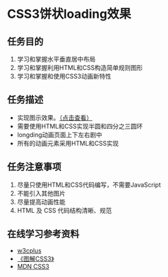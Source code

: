 # CSS3饼状loading效果

## 任务目的
1. 学习和掌握水平垂直居中布局
2. 学习和掌握利用HTML和CSS构造简单规则图形
3. 学习和掌握和使用CSS3动画新特性

## 任务描述
* 实现图示效果。[（点击查看）](https://ww2.sinaimg.cn/large/006tNbRwly1fcr4ycdb9cg30d80dm0tf.gif)
* 需要使用HTML和CSS实现半圆和四分之三圆环
* longding动画页面上下左右剧中
* 所有的动画元素采用HTML和CSS实现

## 任务注意事项
1. 尽量只使用HTML和CSS代码编写，不需要JavaScript
2. 不能引入其他图片
3. 尽量提高动画性能
4. HTML 及 CSS 代码结构清晰、规范

## 在线学习参考资料
* [w3cplus](http://www.w3cplus.com/)
* [《图解CSS3》](https://book.douban.com/subject/25920727/)
* [MDN CSS3](https://developer.mozilla.org/zh-CN/docs/Web/CSS/CSS3)
